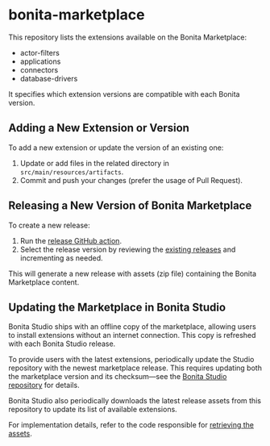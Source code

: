 # bonita-marketplace

This repository lists the extensions available on the Bonita Marketplace:
- actor-filters
- applications
- connectors
- database-drivers

It specifies which extension versions are compatible with each Bonita version.

## Adding a New Extension or Version

To add a new extension or update the version of an existing one:

1. Update or add files in the related directory in `src/main/resources/artifacts`.
2. Commit and push your changes (prefer the usage of Pull Request).

## Releasing a New Version of Bonita Marketplace

To create a new release:

1. Run the [release GitHub action](.github/workflows/release.yml).
2. Select the release version by reviewing the [existing releases](https://github.com/bonitasoft/bonita-marketplace/releases) and incrementing as needed.

This will generate a new release with assets (zip file) containing the Bonita Marketplace content.

## Updating the Marketplace in Bonita Studio

Bonita Studio ships with an offline copy of the marketplace, allowing users to install extensions without an internet connection. This copy is refreshed with each Bonita Studio release.

To provide users with the latest extensions, periodically update the Studio repository with the newest marketplace release. This requires updating both the marketplace version and its checksum—see the [Bonita Studio repository](https://github.com/bonitasoft/bonita-studio/blob/38fce4513e1fddfa1496e75494dbad028722fe24/pom.xml#L23-L24) for details.

Bonita Studio also periodically downloads the latest release assets from this repository to update its list of available extensions.

For implementation details, refer to the code responsible for [retrieving the assets](https://github.com/bonitasoft/bonita-studio/blob/10.2.0/bundles/plugins/org.bonitasoft.studio.application/src/org/bonitasoft/studio/application/ui/control/model/dependency/BonitaMarketplace.java#L149-L165).
